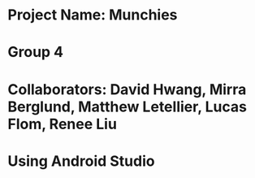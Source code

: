 # Project Name: Munchies
# Group 4
# Collaborators: David Hwang, Mirra Berglund, Matthew Letellier, Lucas Flom, Renee Liu
# Using Android Studio
